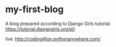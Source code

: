 # my-first-blog

A blog prepared according to Django Girls tutorial: https://tutorial.djangogirls.org/pl/.

live: http://coding4fun.pythonanywhere.com/
